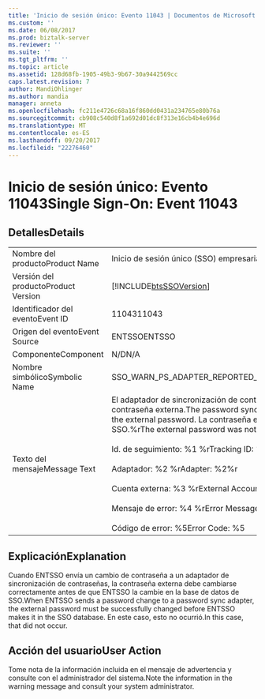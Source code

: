 ```yaml
---
title: 'Inicio de sesión único: Evento 11043 | Documentos de Microsoft'
ms.custom: ''
ms.date: 06/08/2017
ms.prod: biztalk-server
ms.reviewer: ''
ms.suite: ''
ms.tgt_pltfrm: ''
ms.topic: article
ms.assetid: 128d68fb-1905-49b3-9b67-30a9442569cc
caps.latest.revision: 7
author: MandiOhlinger
ms.author: mandia
manager: anneta
ms.openlocfilehash: fc211e4726c68a16f860dd0431a234765e80b76a
ms.sourcegitcommit: cb908c540d8f1a692d01dc8f313e16cb4b4e696d
ms.translationtype: MT
ms.contentlocale: es-ES
ms.lasthandoff: 09/20/2017
ms.locfileid: "22276460"
---
```

# <a name="single-sign-on-event-11043"></a><span data-ttu-id="4de62-102">Inicio de sesión único: Evento 11043</span><span class="sxs-lookup"><span data-stu-id="4de62-102">Single Sign-On: Event 11043</span></span>
## <a name="details"></a><span data-ttu-id="4de62-103">Detalles</span><span class="sxs-lookup"><span data-stu-id="4de62-103">Details</span></span>  
  
|||  
|-|-|  
|<span data-ttu-id="4de62-104">Nombre del producto</span><span class="sxs-lookup"><span data-stu-id="4de62-104">Product Name</span></span>|<span data-ttu-id="4de62-105">Inicio de sesión único (SSO) empresarial</span><span class="sxs-lookup"><span data-stu-id="4de62-105">Enterprise Single Sign-On</span></span>|  
|<span data-ttu-id="4de62-106">Versión del producto</span><span class="sxs-lookup"><span data-stu-id="4de62-106">Product Version</span></span>|[!INCLUDE[btsSSOVersion](../includes/btsssoversion-md.md)]|  
|<span data-ttu-id="4de62-107">Identificador del evento</span><span class="sxs-lookup"><span data-stu-id="4de62-107">Event ID</span></span>|<span data-ttu-id="4de62-108">11043</span><span class="sxs-lookup"><span data-stu-id="4de62-108">11043</span></span>|  
|<span data-ttu-id="4de62-109">Origen del evento</span><span class="sxs-lookup"><span data-stu-id="4de62-109">Event Source</span></span>|<span data-ttu-id="4de62-110">ENTSSO</span><span class="sxs-lookup"><span data-stu-id="4de62-110">ENTSSO</span></span>|  
|<span data-ttu-id="4de62-111">Componente</span><span class="sxs-lookup"><span data-stu-id="4de62-111">Component</span></span>|<span data-ttu-id="4de62-112">N/D</span><span class="sxs-lookup"><span data-stu-id="4de62-112">N/A</span></span>|  
|<span data-ttu-id="4de62-113">Nombre simbólico</span><span class="sxs-lookup"><span data-stu-id="4de62-113">Symbolic Name</span></span>|<span data-ttu-id="4de62-114">SSO_WARN_PS_ADAPTER_REPORTED_FAILURE</span><span class="sxs-lookup"><span data-stu-id="4de62-114">SSO_WARN_PS_ADAPTER_REPORTED_FAILURE</span></span>|  
|<span data-ttu-id="4de62-115">Texto del mensaje</span><span class="sxs-lookup"><span data-stu-id="4de62-115">Message Text</span></span>|<span data-ttu-id="4de62-116">El adaptador de sincronización de contraseñas informó un error al intentar cambiar la contraseña externa.</span><span class="sxs-lookup"><span data-stu-id="4de62-116">The password sync adapter reported a failure while attempting to change the external password.</span></span> <span data-ttu-id="4de62-117">La contraseña externa no se actualizó en la base de datos de SSO.%r</span><span class="sxs-lookup"><span data-stu-id="4de62-117">The external password was not updated in the SSO database.%r</span></span><br /><br /> <span data-ttu-id="4de62-118">Id. de seguimiento: %1 %r</span><span class="sxs-lookup"><span data-stu-id="4de62-118">Tracking ID: %1%r</span></span><br /><br /> <span data-ttu-id="4de62-119">Adaptador: %2 %r</span><span class="sxs-lookup"><span data-stu-id="4de62-119">Adapter: %2%r</span></span><br /><br /> <span data-ttu-id="4de62-120">Cuenta externa: %3 %r</span><span class="sxs-lookup"><span data-stu-id="4de62-120">External Account: %3%r</span></span><br /><br /> <span data-ttu-id="4de62-121">Mensaje de error: %4 %r</span><span class="sxs-lookup"><span data-stu-id="4de62-121">Error Message: %4%r</span></span><br /><br /> <span data-ttu-id="4de62-122">Código de error: %5</span><span class="sxs-lookup"><span data-stu-id="4de62-122">Error Code: %5</span></span>|  
  
## <a name="explanation"></a><span data-ttu-id="4de62-123">Explicación</span><span class="sxs-lookup"><span data-stu-id="4de62-123">Explanation</span></span>  
 <span data-ttu-id="4de62-124">Cuando ENTSSO envía un cambio de contraseña a un adaptador de sincronización de contraseñas, la contraseña externa debe cambiarse correctamente antes de que ENTSSO la cambie en la base de datos de SSO.</span><span class="sxs-lookup"><span data-stu-id="4de62-124">When ENTSSO sends a password change to a password sync adapter, the external password must be successfully changed before ENTSSO makes it in the SSO database.</span></span> <span data-ttu-id="4de62-125">En este caso, esto no ocurrió.</span><span class="sxs-lookup"><span data-stu-id="4de62-125">In this case, that did not occur.</span></span>  
  
## <a name="user-action"></a><span data-ttu-id="4de62-126">Acción del usuario</span><span class="sxs-lookup"><span data-stu-id="4de62-126">User Action</span></span>  
 <span data-ttu-id="4de62-127">Tome nota de la información incluida en el mensaje de advertencia y consulte con el administrador del sistema.</span><span class="sxs-lookup"><span data-stu-id="4de62-127">Note the information in the warning message and consult your system administrator.</span></span>